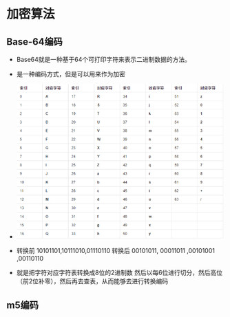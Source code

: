 # 加密算法
## Base-64编码
- Base64就是一种基于64个可打印字符来表示二进制数据的方法。
- 是一种编码方式，但是可以用来作为加密
- ![字典](https://github.com/FZY173/LearnTeam/blob/master/imgs/base64.png)
- 转换前 10101101,10111010,01110110
  转换后 00101011, 00011011 ,00101001 ,00110110
  
- 就是把字符对应字符表转换成8位的2进制数 然后以每6位进行切分，然后高位（前2位补零），然后再去查表，从而能够去进行转换编码

## m5编码
